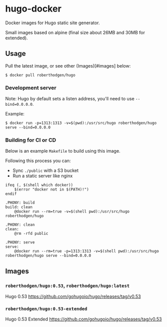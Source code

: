 # hugo-docker
Docker images for Hugo static site generator.

Small images based on alpine (final size about 26MB and 30MB for extended).

## Usage

Pull the latest image, or see other (Images)[#images] below:

```
$ docker pull roberthodgen/hugo
```

### Development server

Note: Hugo by default sets a listen address, you'll need to use `--bind=0.0.0.0`.

Example:

```
$ docker run -p=1313:1313 -v=$(pwd):/usr/src/hugo roberthodgen/hugo serve --bind=0.0.0.0
```

### Building for CI or CD

Below is an example `Makefile` to build using this image.

Following this process you can:
- Sync `./public` with a S3 bucket
- Run a static server like nginx

```
ifeq (, $(shell which docker))
	$(error "docker not in $(PATH)!")
endif

.PHONY: build
build: clean
	@docker run --rm=true -v=$(shell pwd):/usr/src/hugo roberthodgen/hugo

.PHONY: clean
clean:
	@rm -rfd public

.PHONY: serve
serve:
	@docker run --rm=true -p=1313:1313 -v=$(shell pwd):/usr/src/hugo roberthodgen/hugo serve --bind=0.0.0.0
```

## Images

### `roberthodgen/hugo:0.53`, `roberthodgen/hugo:latest`

Hugo 0.53 https://github.com/gohugoio/hugo/releases/tag/v0.53

### `roberthodgen/hugo:0.53-extended`

Hugo 0.53 Extended https://github.com/gohugoio/hugo/releases/tag/v0.53
